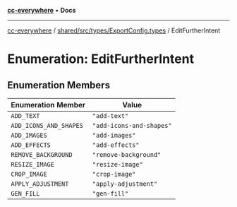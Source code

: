[**cc-everywhere**](../../../../../index.md) • **Docs**

***

[cc-everywhere](../../../../../index.md) / [shared/src/types/ExportConfig.types](../index.md) / EditFurtherIntent

# Enumeration: EditFurtherIntent

## Enumeration Members

| Enumeration Member | Value |
| ------ | ------ |
| `ADD_TEXT` | `"add-text"` |
| `ADD_ICONS_AND_SHAPES` | `"add-icons-and-shapes"` |
| `ADD_IMAGES` | `"add-images"` |
| `ADD_EFFECTS` | `"add-effects"` |
| `REMOVE_BACKGROUND` | `"remove-background"` |
| `RESIZE_IMAGE` | `"resize-image"` |
| `CROP_IMAGE` | `"crop-image"` |
| `APPLY_ADJUSTMENT` | `"apply-adjustment"` |
| `GEN_FILL` | `"gen-fill"` |
